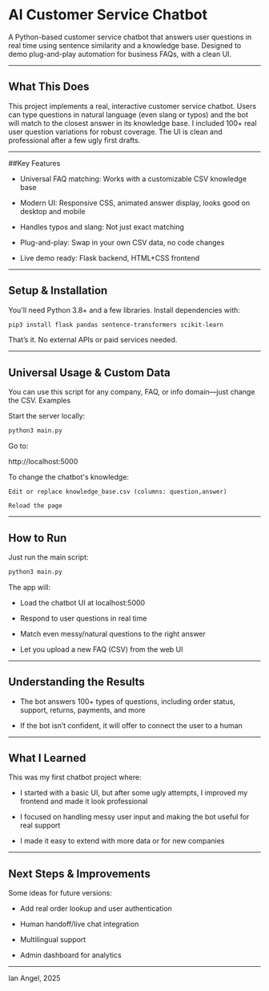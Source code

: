 # AI Customer Service Chatbot

A Python-based customer service chatbot that answers user questions in real time using sentence similarity and a knowledge base. Designed to demo plug-and-play automation for business FAQs, with a clean UI.

---

## What This Does

This project implements a real, interactive customer service chatbot.
Users can type questions in natural language (even slang or typos) and the bot will match to the closest answer in its knowledge base.
I included 100+ real user question variations for robust coverage. The UI is clean and professional after a few ugly first drafts.

---

##Key Features

- Universal FAQ matching: Works with a customizable CSV knowledge base

- Modern UI: Responsive CSS, animated answer display, looks good on desktop and mobile

- Handles typos and slang: Not just exact matching

- Plug-and-play: Swap in your own CSV data, no code changes

- Live demo ready: Flask backend, HTML+CSS frontend

--- 

## Setup & Installation

You'll need Python 3.8+ and a few libraries.
Install dependencies with:

```bash
pip3 install flask pandas sentence-transformers scikit-learn
```

That’s it. No external APIs or paid services needed.

---

## Universal Usage & Custom Data

You can use this script for any company, FAQ, or info domain—just change the CSV.
Examples

Start the server locally:

```bash
python3 main.py
```

Go to:

http://localhost:5000

To change the chatbot's knowledge:

    Edit or replace knowledge_base.csv (columns: question,answer)

    Reload the page

---

## How to Run

Just run the main script:

```bash
python3 main.py
```

The app will:

- Load the chatbot UI at localhost:5000

- Respond to user questions in real time

- Match even messy/natural questions to the right answer

- Let you upload a new FAQ (CSV) from the web UI

---

## Understanding the Results

- The bot answers 100+ types of questions, including order status, support, returns, payments, and more

- If the bot isn’t confident, it will offer to connect the user to a human

---

## What I Learned

This was my first chatbot project where:

- I started with a basic UI, but after some ugly attempts, I improved my frontend and made it look professional

- I focused on handling messy user input and making the bot useful for real support

- I made it easy to extend with more data or for new companies

---

## Next Steps & Improvements

Some ideas for future versions:

- Add real order lookup and user authentication

- Human handoff/live chat integration

- Multilingual support

- Admin dashboard for analytics

---

Ian Angel, 2025
